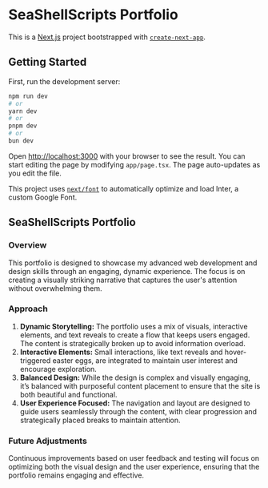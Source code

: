 # SeaShellScripts Portfolio

This is a [Next.js](https://nextjs.org/) project bootstrapped with [`create-next-app`](https://github.com/vercel/next.js/tree/canary/packages/create-next-app).

## Getting Started

First, run the development server:

```bash
npm run dev
# or
yarn dev
# or
pnpm dev
# or
bun dev
```

Open [http://localhost:3000](http://localhost:3000) with your browser to see the result. You can start editing the page by modifying `app/page.tsx`. The page auto-updates as you edit the file.

This project uses [`next/font`](https://nextjs.org/docs/basic-features/font-optimization) to automatically optimize and load Inter, a custom Google Font.

## SeaShellScripts Portfolio

### Overview

This portfolio is designed to showcase my advanced web development and design skills through an engaging, dynamic experience. The focus is on creating a visually striking narrative that captures the user's attention without overwhelming them.

### Approach

1. **Dynamic Storytelling:** The portfolio uses a mix of visuals, interactive elements, and text reveals to create a flow that keeps users engaged. The content is strategically broken up to avoid information overload.
2. **Interactive Elements:** Small interactions, like text reveals and hover-triggered easter eggs, are integrated to maintain user interest and encourage exploration.
3. **Balanced Design:** While the design is complex and visually engaging, it’s balanced with purposeful content placement to ensure that the site is both beautiful and functional.
4. **User Experience Focused:** The navigation and layout are designed to guide users seamlessly through the content, with clear progression and strategically placed breaks to maintain attention.

### Future Adjustments

Continuous improvements based on user feedback and testing will focus on optimizing both the visual design and the user experience, ensuring that the portfolio remains engaging and effective.

 
